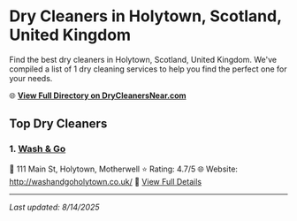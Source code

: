 # Dry Cleaners in Holytown, Scotland, United Kingdom

Find the best dry cleaners in Holytown, Scotland, United Kingdom. We've compiled a list of 1 dry cleaning services to help you find the perfect one for your needs.

🌐 **[View Full Directory on DryCleanersNear.com](https://drycleanersnear.com/city/United%20Kingdom/Scotland/Holytown)**

## Top Dry Cleaners

### 1. [Wash & Go](https://drycleanersnear.com/dryCleaner/6894093ffa09c6c0709d9aea/wash-go)
📍 111 Main St, Holytown, Motherwell
⭐ Rating: 4.7/5
🌐 Website: http://washandgoholytown.co.uk/
🔗 [View Full Details](https://drycleanersnear.com/dryCleaner/6894093ffa09c6c0709d9aea/wash-go)


---

*Last updated: 8/14/2025*
